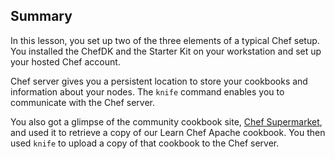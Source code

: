 ## Summary

In this lesson, you set up two of the three elements of a typical Chef setup. You installed the ChefDK and the Starter Kit on your workstation and set up your hosted Chef account.

Chef server gives you a persistent location to store your cookbooks and information about your nodes. The `knife` command enables you to communicate with the Chef server.

You also got a glimpse of the community cookbook site, [Chef Supermarket](https://supermarket.chef.io/), and used it to retrieve a copy of our Learn Chef Apache cookbook. You then used `knife` to upload a copy of that cookbook to the Chef server.
